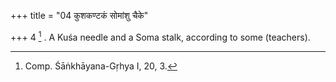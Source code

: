 +++
title = "04 कुशकण्टकं सोमांशु चैके"

+++
4 [^2] . A Kuśa needle and a Soma stalk, according to some (teachers).


[^2]:  Comp. Śāṅkhāyana-Gṛhya I, 20, 3.

